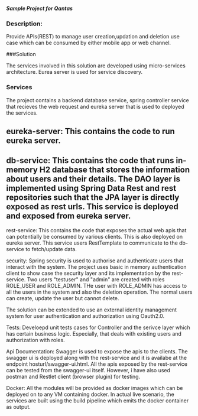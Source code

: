 ##### Sample Project for Qantas


### Description: 

Provide APIs(REST) to manage user creation,updation and deletion use case which can be consumed by either mobile app or web channel.

###Solution
 
The services involved in this solution are developed using micro-services architecture. Eurea server is used for service discovery. 

### Services

The project contains a backend database service, spring controller service that recieves the web request and eureka server that is used to deployed the services.

 ## eureka-server: This contains the code to run eureka server.
 
 ## db-service:  This contains the code that runs in-memory H2 database that stores the information about users and their details. The DAO layer is implemented using Spring Data Rest and rest repositories such that the JPA layer is directly exposed as rest urls. This service is deployed and exposed from eureka server. 
 
 rest-service:  This contains the code that exposes the actual web apis that can potentially be consumed by various clients. This is also deployed on eureka server. This service users RestTemplate to communicate to the db-service to fetch/update data.
 
 security:  Spring security is used to authorise and authenticate users that interact with the system. The project uses basic in memory authentication client to show case the security layer and its implementation by the rest-service. Two users "testuser" and "admin" are created with roles ROLE_USER and ROLE_ADMIN.  THe user with ROLE_ADMIN has access to all the users in the system and also the deletion operation.  The normal users can create, update the user but cannot delete. 
 
 The solution can be extended to use an external identity management system for user authentication and authorization using Oauth2.0.
 
 Tests:  Develoepd unit tests cases for Controller and the serivce layer which has certain business logic. Especially, that deals with existing users and authorization with roles.  
 
 Api Documentation:  Swagger is used to expose the apis to the clients.  The swagger ui is deployed along with the rest-service and it is availabe at the endpoint hosturl/swagger-ui.html. All the apis exposed by the rest-service can be tested from the swagger-ui itself. However, i have also used postman and Restlet client (browser plugin) for testing. 
 
 Docker: All the modules will be provided as docker images which can be deployed on to any VM containing docker. 
		In actual live scenario, the services are built using the build pipeline which emits the docker container as output.
 